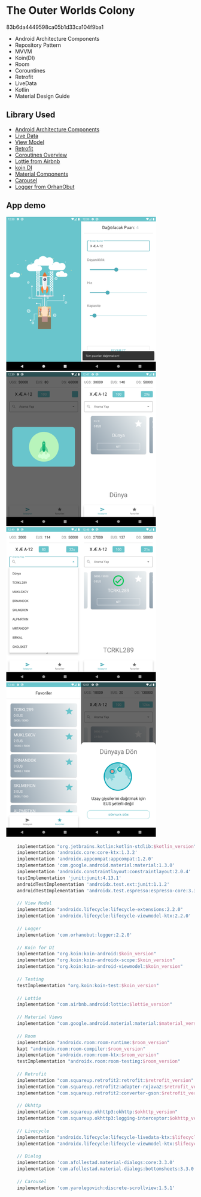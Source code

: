 # The Outer Worlds Colony
83b6da4449598ca05b1d33ca104f9ba1

* Android Architecture Components
* Repository Pattern
* MVVM
* Koin(DI)
* Room
* Corountines
* Retrofit
* LiveData
* Kotlin 
* Material Design Guide

## Library Used
* [Android Architecture Components](https://developer.android.com/topic/libraries/architecture/)
* [Live Data](https://developer.android.com/topic/libraries/architecture/livedata)
* [View Model](https://developer.android.com/topic/libraries/architecture/viewmodel)
* [Retrofit](https://square.github.io/retrofit/)
* [Coroutines Overview](https://kotlinlang.org/docs/reference/coroutines-overview.html)
* [Lottie from Airbnb](https://github.com/airbnb/lottie-android)
* [koin DI](https://insert-koin.io/)
* [Material Components](https://material.io/develop/android/docs/getting-started)
* [Carousel](https://github.com/yarolegovich/DiscreteScrollView)
* [Logger from OrhanObut](https://github.com/orhanobut/logger)

## App demo 
<img src="img/0_splash.png" alt="drawing" width="200"/><img src="img/1_ship_creator.png" alt="drawing" width="200"/>
<img src="img/2_loading.png" alt="drawing" width="200"/><img src="img/3_station_first_look.png" alt="drawing" width="200"/>
<img src="img/4_search_autocomplete.png" alt="drawing" width="200"/><img src="img/5_success_station.png" alt="drawing" width="200"/>
<img src="img/6_favorites.png" alt="drawing" width="200"/><img src="img/7_eus_error.png" alt="drawing" width="200"/>

```gradle
    implementation "org.jetbrains.kotlin:kotlin-stdlib:$kotlin_version"
    implementation 'androidx.core:core-ktx:1.3.2'
    implementation 'androidx.appcompat:appcompat:1.2.0'
    implementation 'com.google.android.material:material:1.3.0'
    implementation 'androidx.constraintlayout:constraintlayout:2.0.4'
    testImplementation 'junit:junit:4.13.1'
    androidTestImplementation 'androidx.test.ext:junit:1.1.2'
    androidTestImplementation 'androidx.test.espresso:espresso-core:3.3.0'

    // View Model
    implementation "androidx.lifecycle:lifecycle-extensions:2.2.0"
    implementation 'androidx.lifecycle:lifecycle-viewmodel-ktx:2.2.0'

    // Logger
    implementation 'com.orhanobut:logger:2.2.0'

    // Koin for DI
    implementation "org.koin:koin-android:$koin_version"
    implementation "org.koin:koin-androidx-scope:$koin_version"
    implementation "org.koin:koin-android-viewmodel:$koin_version"

    // Testing
    testImplementation "org.koin:koin-test:$koin_version"

    // Lottie
    implementation "com.airbnb.android:lottie:$lottie_version"

    // Material Views
    implementation "com.google.android.material:material:$material_version"

    // Room
    implementation "androidx.room:room-runtime:$room_version"
    kapt "androidx.room:room-compiler:$room_version"
    implementation "androidx.room:room-ktx:$room_version"
    testImplementation "androidx.room:room-testing:$room_version"

    // Retrofit
    implementation "com.squareup.retrofit2:retrofit:$retrofit_version"
    implementation "com.squareup.retrofit2:adapter-rxjava2:$retrofit_version"
    implementation "com.squareup.retrofit2:converter-gson:$retrofit_version"

    // Okhttp
    implementation "com.squareup.okhttp3:okhttp:$okhttp_version"
    implementation "com.squareup.okhttp3:logging-interceptor:$okhttp_version"

    // Livecycle
    implementation "androidx.lifecycle:lifecycle-livedata-ktx:$lifecycle_version"
    implementation "androidx.lifecycle:lifecycle-viewmodel-ktx:$lifecycle_version"

    // Dialog
    implementation 'com.afollestad.material-dialogs:core:3.3.0'
    implementation 'com.afollestad.material-dialogs:bottomsheets:3.3.0'

    // Carousel
    implementation 'com.yarolegovich:discrete-scrollview:1.5.1'
```
